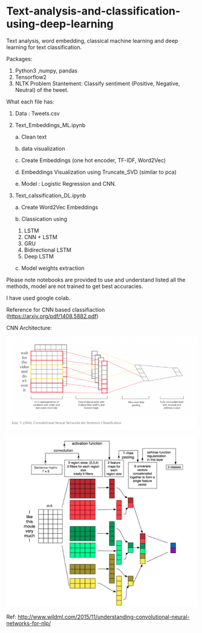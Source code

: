 # Text-analysis-and-classification-using-deep-learning
Text analysis, word embedding, classical machine learning and deep learning for text classification. 

Packages:
1. Python3 ,numpy, pandas 
2. Tensorflow2 
3. NLTK 
Problem Stantement:
Classify sentiment (Positive, Negative, Neutral) of the tweet.

What each file has:
1. Data : Tweets.csv
2. Text_Embeddings_ML.ipynb

   a. Clean text
   
   b. data visualization
   
   c. Create Embeddings (one hot encoder, TF-IDF, Word2Vec)
   
   d. Embeddings Visualization using Truncate_SVD (similar to pca)
   
   e. Model : Logistic Regression and CNN.
   
3. Text_calssification_DL.ipynb
   
   a. Create Word2Vec Embeddings
   
   b. Classication using 
      1. LSTM
      2. CNN + LSTM
      3. GRU
      4. Bidirectional LSTM
      5. Deep LSTM
   
   c. Model weights extraction
   
Please note notebooks are provided to use and understand listed all the methods, model are not trained to get best accuracies.

I have used google colab.

Reference for CNN based classifiaction (https://arxiv.org/pdf/1408.5882.pdf)

CNN Architecture: 

![CNN_Architecture](https://github.com/sunilpankaj/Text-analysis-and-classification-using-deep-learning/blob/master/CNN_text_classification.png)

![CNN Explaination](https://github.com/sunilpankaj/Text-analysis-and-classification-using-deep-learning/blob/master/CNN_Explaination.png)

Ref: http://www.wildml.com/2015/11/understanding-convolutional-neural-networks-for-nlp/
